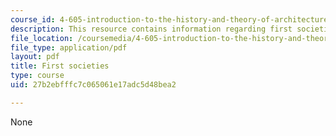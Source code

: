 ```yaml
---
course_id: 4-605-introduction-to-the-history-and-theory-of-architecture-spring-2012
description: This resource contains information regarding first societies.
file_location: /coursemedia/4-605-introduction-to-the-history-and-theory-of-architecture-spring-2012/27b2ebfffc7c065061e17adc5d48bea2_MIT4_605S12_lec01.pdf
file_type: application/pdf
layout: pdf
title: First societies
type: course
uid: 27b2ebfffc7c065061e17adc5d48bea2

---
```

None